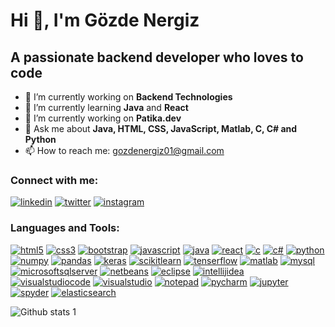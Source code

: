# Hi 👋, I'm Gözde Nergiz </center>

## A passionate backend developer who loves to code


- 🔭 I’m currently working on <b>Backend Technologies</b>
- 🌱 I’m currently learning <b>Java</b> and <b>React</b>
- 🔭 I’m currently working on <b>Patika.dev</b>
- 💬 Ask me about <b>Java, HTML, CSS, JavaScript, Matlab, C, C# and Python</b>
- 📫 How to reach me: gozdenergiz01@gmail.com

### Connect with me:
[![linkedin](https://img.shields.io/badge/LinkedIn-0077B5?style=for-the-badge&logo=linkedin&logoColor=white)](https://www.linkedin.com/in/gözde-nergiz-955762162/)
[![twitter](https://img.shields.io/badge/Twitter-1DA1F2?style=for-the-badge&logo=twitter&logoColor=white)](https://twitter.com/gozdenergiz_01/)
[![instagram](https://img.shields.io/badge/Instagram-E4405F?style=for-the-badge&logo=instagram&logoColor=white)](https://www.instagram.com/gozdenergiz.01/)

### Languages and Tools:
[![html5](https://img.shields.io/badge/HTML5-E34F26?style=for-the-badge&logo=html5&logoColor=white)]([link](https://www.w3schools.com/html/default.asp))
[![css3](https://img.shields.io/badge/CSS3-1572B6?style=for-the-badge&logo=css3&logoColor=white)]([link](https://www.w3schools.com/css/default.asp))
[![bootstrap](https://img.shields.io/badge/Bootstrap-563D7C?style=for-the-badge&logo=bootstrap&logoColor=white)]([link](https://www.w3schools.com/bootstrap/bootstrap_ver.asp))
[![javascript](https://img.shields.io/badge/JavaScript-323330?style=for-the-badge&logo=javascript&logoColor=F7DF1E)]([link](https://www.w3schools.com/js/default.asp))
[![java](https://img.shields.io/badge/Java-ED8B00?style=for-the-badge&logo=java&logoColor=white)]([link](https://www.w3schools.com/java/default.asp))
[![react](https://img.shields.io/badge/React-20232A?style=for-the-badge&logo=react&logoColor=61DAFB)]([link](https://react.dev/))
[![c](https://img.shields.io/badge/C-00599C?style=for-the-badge&logo=c&logoColor=white)]([link](https://www.w3schools.com/c/index.php))
[![c#](https://img.shields.io/badge/C%23-239120?style=for-the-badge&logo=c-sharp&logoColor=white)]([link](https://www.w3schools.com/cs/index.php))
[![python](https://img.shields.io/badge/Python-FFD43B?style=for-the-badge&logo=python&logoColor=blue)]([link](https://www.w3schools.com/python/default.asp))
[![numpy](https://img.shields.io/badge/Numpy-777BB4?style=for-the-badge&logo=numpy&logoColor=white)]([link](https://numpy.org/))
[![pandas](https://img.shields.io/badge/Pandas-2C2D72?style=for-the-badge&logo=pandas&logoColor=white)]([link](https://pandas.pydata.org/))
[![keras](https://img.shields.io/badge/Keras-FF0000?style=for-the-badge&logo=keras&logoColor=white)]([link](https://keras.io/))
[![scikitlearn](https://img.shields.io/badge/scikit_learn-F7931E?style=for-the-badge&logo=scikit-learn&logoColor=white)]([link](https://scikit-learn.org/stable/))
[![tenserflow](https://img.shields.io/badge/TensorFlow-FF6F00?style=for-the-badge&logo=TensorFlow&logoColor=white)]([link](https://www.tensorflow.org/?hl=tr))
[![matlab](https://img.shields.io/badge/Matlab-E34F26?style=for-the-badge&logo=matlab&logoColor=white)]([link](https://www.mathworks.com/products/matlab.html))
[![mysql](https://img.shields.io/badge/MySQL-005C84?style=for-the-badge&logo=mysql&logoColor=white)]([link](https://www.w3schools.com/MySQL/default.asp))
[![microsoftsqlserver](https://img.shields.io/badge/Microsoft%20SQL%20Server-CC2927?style=for-the-badge&logo=microsoft%20sql%20server&logoColor=white)]([link](https://www.microsoft.com/en-us/sql-server))
[![netbeans](https://img.shields.io/badge/apache%20netbeans-1B6AC6?style=for-the-badge&logo=apache%20netbeans%20IDE&logoColor=white)]([link](https://netbeans.apache.org/))
[![eclipse](https://img.shields.io/badge/Eclipse-2C2255?style=for-the-badge&logo=eclipse&logoColor=white)]([link](https://www.eclipse.org/))
[![intellijidea](https://img.shields.io/badge/IntelliJ_IDEA-000000.svg?style=for-the-badge&logo=intellij-idea&logoColor=white)]([link](https://www.jetbrains.com/idea/))
[![visualstudiocode](https://img.shields.io/badge/Visual_Studio_Code-0078D4?style=for-the-badge&logo=visual%20studio%20code&logoColor=white)]([link](https://code.visualstudio.com/))
[![visualstudio](https://img.shields.io/badge/Visual_Studio-5C2D91?style=for-the-badge&logo=visual%20studio&logoColor=white)]([link](https://visualstudio.microsoft.com/))
[![notepad](https://img.shields.io/badge/Notepad++-90E59A.svg?style=for-the-badge&logo=notepad%2B%2B&logoColor=black)]([link](https://notepad-plus-plus.org/))
[![pycharm](https://img.shields.io/badge/PyCharm-000000.svg?&style=for-the-badge&logo=PyCharm&logoColor=white)]([link](https://www.jetbrains.com/pycharm/))
[![jupyter](https://img.shields.io/badge/Jupyter-F37626.svg?&style=for-the-badge&logo=Jupyter&logoColor=white)]([link](https://jupyter.org/))
[![spyder](https://img.shields.io/badge/Spyder%20Ide-FF0000?style=for-the-badge&logo=spyder%20ide&logoColor=white)]([link](https://www.spyder-ide.org/))
[![elasticsearch](https://img.shields.io/badge/Elastic_Search-005571?style=for-the-badge&logo=elasticsearch&logoColor=white)]([link](https://www.elastic.co/))


![Github stats 1](https://github-readme-stats.vercel.app/api?username=gozdenergiz&show_icons=true&theme=gradient)
